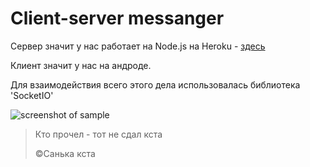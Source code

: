 # Client-server messanger
Сервер значит у нас работает на Node.js на Heroku - [здесь](https://mysterious-lake-76125.herokuapp.com/)

Клиент значит у нас на андроде.

Для взаимодействия всего этого дела использовалась библиотека 'SocketIO'

![screenshot of sample](https://miro.medium.com/fit/c/1838/551/1*tOitxCwTNcS3ESstLylmtg.png)


> Кто прочел - тот не сдал кста
> 
> ©Санька кста

